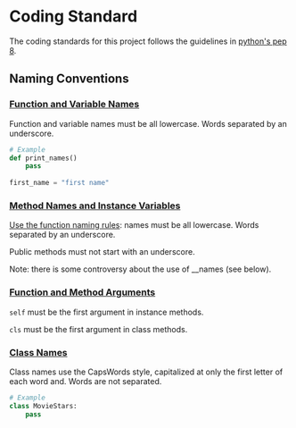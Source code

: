 # Coding Standard
The coding standards for this project follows the guidelines in [python's pep 8](https://peps.python.org/pep-0008/#function-and-variable-names).

## Naming Conventions


### [Function and Variable Names](https://peps.python.org/pep-0008/#function-and-variable-names)

Function and variable names must be all lowercase. Words separated by an underscore.

```python 3
# Example
def print_names()
	pass
	
first_name = "first name"
```
### [Method Names and Instance Variables](https://peps.python.org/pep-0008/#method-names-and-instance-variables)

[Use the function naming rules](#function-and-variable-names): names must be all lowercase. Words separated by an underscore.

Public methods must not start with an underscore.

Note: there is some controversy about the use of __names (see below).
### [Function and Method Arguments](https://peps.python.org/pep-0008/#function-and-method-arguments)

 `self`  must be the first argument in instance methods.
 
`cls`  must be the first argument in class methods.

### [Class Names](https://peps.python.org/pep-0008/#class-names)

Class names use the CapsWords style, capitalized at only the first letter of each word and. Words are not separated.

```python 3
# Example
class MovieStars:
	pass
```
